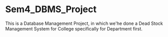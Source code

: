 # Sem4_DBMS_Project
This is a Database Management Project, in which we'he done a Dead Stock Management System for College specifically for Department first.

